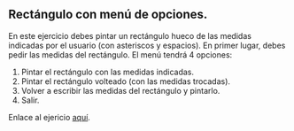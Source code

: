 ## Rectángulo con menú de opciones.

En este ejercicio debes pintar un rectángulo hueco de las medidas indicadas por el usuario (con asteriscos y espacios).
En primer lugar, debes pedir las medidas del rectángulo. El menú tendrá 4 opciones:
1. Pintar el rectángulo con las medidas indicadas.
2. Pintar el rectángulo volteado (con las medidas trocadas).
3. Volver a escribir las medidas del rectángulo y pintarlo.
4. Salir.

Enlace al ejericio [aquí](https://github.com/AntonioSalces/ejercicioExamen/blob/main/rectanguloOpciones.psc).
